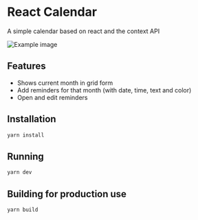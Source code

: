 # React Calendar

A simple calendar based on react and the context API

![Example image](https://i.imgur.com/YuGQiQs.png)

## Features

- Shows current month in grid form
- Add reminders for that month (with date, time, text and color)
- Open and edit reminders

## Installation

```bash
yarn install
```

## Running

```bash
yarn dev
```

## Building for production use

```bash
yarn build
```